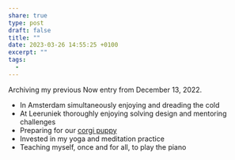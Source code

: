 ```yaml
---
share: true
type: post
draft: false
title: ""
date: 2023-03-26 14:55:25 +0100
excerpt: ""
tags:
  - 
---
```


Archiving my previous Now entry from December 13, 2022.

- In Amsterdam simultaneously enjoying and dreading the cold
- At Leeruniek thoroughly enjoying solving design and mentoring challenges
- Preparing for our [corgi puppy](https://lemonade.waleson.us)
- Invested in my yoga and meditation practice
- Teaching myself, once and for all, to play the piano